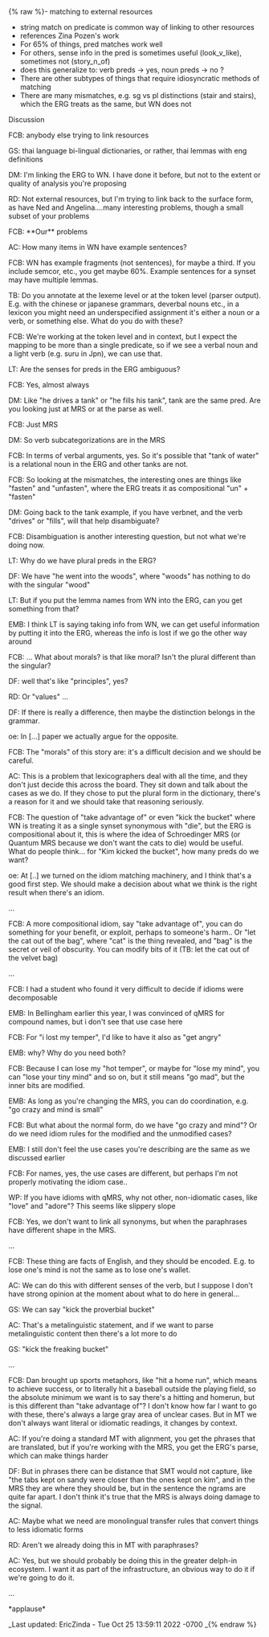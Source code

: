 {% raw %}- matching to external resources
  - string match on predicate is common way of linking to other
resources
  - references Zina Pozen's work
  - For 65% of things, pred matches work well
  - For others, sense info in the pred is sometimes useful
(look\_v\_like), sometimes not (story\_n\_of)
  - does this generalize to: verb preds -&gt; yes, noun preds -&gt;
no ?
  - There are other subtypes of things that require idiosyncratic
methods of matching
  - There are many mismatches, e.g. sg vs pl distinctions (stair and
stairs), which the ERG treats as the same, but WN does not

Discussion

FCB: anybody else trying to link resources

GS: thai language bi-lingual dictionaries, or rather, thai lemmas with
eng definitions

DM: I'm linking the ERG to WN. I have done it before, but not to the
extent or quality of analysis you're proposing

RD: Not external resources, but I'm trying to link back to the surface
form, as have Ned and Angelina....many interesting problems, though a
small subset of your problems

FCB: \*\*Our\*\* problems

AC: How many items in WN have example sentences?

FCB: WN has example fragments (not sentences), for maybe a third. If you
include semcor, etc., you get maybe 60%. Example sentences for a synset
may have multiple lemmas.

TB: Do you annotate at the lexeme level or at the token level (parser
output). E.g. with the chinese or japanese grammars, deverbal nouns
etc., in a lexicon you might need an underspecified assignment it's
either a noun or a verb, or something else. What do you do with these?

FCB: We're working at the token level and in context, but I expect the
mapping to be more than a single predicate, so if we see a verbal noun
and a light verb (e.g. suru in Jpn), we can use that.

LT: Are the senses for preds in the ERG ambiguous?

FCB: Yes, almost always

DM: Like "he drives a tank" or "he fills his tank", tank are the same
pred. Are you looking just at MRS or at the parse as well.

FCB: Just MRS

DM: So verb subcategorizations are in the MRS

FCB: In terms of verbal arguments, yes. So it's possible that "tank of
water" is a relational noun in the ERG and other tanks are not.

FCB: So looking at the mismatches, the interesting ones are things like
"fasten" and "unfasten", where the ERG treats it as compositional "un" +
"fasten"

DM: Going back to the tank example, if you have verbnet, and the verb
"drives" or "fills", will that help disambiguate?

FCB: Disambiguation is another interesting question, but not what we're
doing now.

LT: Why do we have plural preds in the ERG?

DF: We have "he went into the woods", where "woods" has nothing to do
with the singular "wood"

LT: But if you put the lemma names from WN into the ERG, can you get
something from that?

EMB: I think LT is saying taking info from WN, we can get useful
information by putting it into the ERG, whereas the info is lost if we
go the other way around

FCB: ... What about morals? is that like moral? Isn't the plural
different than the singular?

DF: well that's like "principles", yes?

RD: Or "values" ...

DF: If there is really a difference, then maybe the distinction belongs
in the grammar.

oe: In \[...\] paper we actually argue for the opposite.

FCB: The "morals" of this story are: it's a difficult decision and we
should be careful.

AC: This is a problem that lexicographers deal with all the time, and
they don't just decide this across the board. They sit down and talk
about the cases as we do. If they chose to put the plural form in the
dictionary, there's a reason for it and we should take that reasoning
seriously.

FCB: The question of "take advantage of" or even "kick the bucket" where
WN is treating it as a single synset synonymous with "die", but the ERG
is compositional about it, this is where the idea of Schroedinger MRS
(or Quantum MRS because we don't want the cats to die) would be useful.
What do people think... for "Kim kicked the bucket", how many preds do
we want?

oe: At \[..\] we turned on the idiom matching machinery, and I think
that's a good first step. We should make a decision about what we think
is the right result when there's an idiom.

...

FCB: A more compositional idiom, say "take advantage of", you can do
something for your benefit, or exploit, perhaps to someone's harm.. Or
"let the cat out of the bag", where "cat" is the thing revealed, and
"bag" is the secret or veil of obscurity. You can modify bits of it (TB:
let the cat out of the velvet bag)

...

FCB: I had a student who found it very difficult to decide if idioms
were decomposable

EMB: In Bellingham earlier this year, I was convinced of qMRS for
compound names, but i don't see that use case here

FCB: For "i lost my temper", I'd like to have it also as "get angry"

EMB: why? Why do you need both?

FCB: Because I can lose my "hot temper", or maybe for "lose my mind",
you can "lose your tiny mind" and so on, but it still means "go mad",
but the inner bits are modified.

EMB: As long as you're changing the MRS, you can do coordination, e.g.
"go crazy and mind is small"

FCB: But what about the normal form, do we have "go crazy and mind"? Or
do we need idiom rules for the modified and the unmodified cases?

EMB: I still don't feel the use cases you're describing are the same as
we discussed earlier

FCB: For names, yes, the use cases are different, but perhaps I'm not
properly motivating the idiom case..

WP: If you have idioms with qMRS, why not other, non-idiomatic cases,
like "love" and "adore"? This seems like slippery slope

FCB: Yes, we don't want to link all synonyms, but when the paraphrases
have different shape in the MRS.

...

FCB: These thing are facts of English, and they should be encoded. E.g.
to lose one's mind is not the same as to lose one's wallet.

AC: We can do this with different senses of the verb, but I suppose I
don't have strong opinion at the moment about what to do here in
general...

GS: We can say "kick the proverbial bucket"

AC: That's a metalinguistic statement, and if we want to parse
metalinguistic content then there's a lot more to do

GS: "kick the freaking bucket"

...

FCB: Dan brought up sports metaphors, like "hit a home run", which means
to achieve success, or to literally hit a baseball outside the playing
field, so the absolute minimum we want is to say there's a hitting and
homerun, but is this different than "take advantage of"? I don't know
how far I want to go with these, there's always a large gray area of
unclear cases. But in MT we don't always want literal or idiomatic
readings, it changes by context.

AC: If you're doing a standard MT with alignment, you get the phrases
that are translated, but if you're working with the MRS, you get the
ERG's parse, which can make things harder

DF: But in phrases there can be distance that SMT would not capture,
like "the tabs kept on sandy were closer than the ones kept on kim", and
in the MRS they are where they should be, but in the sentence the ngrams
are quite far apart. I don't think it's true that the MRS is always
doing damage to the signal.

AC: Maybe what we need are monolingual transfer rules that convert
things to less idiomatic forms

RD: Aren't we already doing this in MT with paraphrases?

AC: Yes, but we should probably be doing this in the greater delph-in
ecosystem. I want it as part of the infrastructure, an obvious way to do
it if we're going to do it.

...

\*applause\*

_Last updated: EricZinda - Tue Oct 25 13:59:11 2022 -0700
_{% endraw %}